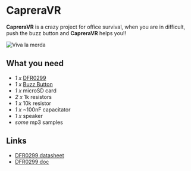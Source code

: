 # CapreraVR

**CapreraVR** is a crazy project for office survival, when you are in difficult, push the buzz button and **CapreraVR** helps you!!

![Viva la merda](http://www.serialminds.com/wp-content/uploads/2016/03/viva-la-merda.gif)


## What you need

 - *1 x* [DFR0299](http://it.aliexpress.com/item/1PCS-Mini-MP3-Player-Module-with-Simplified-Output-Speaker-for-Arduino-UNO/32271693515.html)
 - *1 x* [Buzz Button](http://it.aliexpress.com/item/1PC-LED-Light-60MM-Big-Round-Arcade-Video-Game-Player-Push-Button-Switch-Red-Plunger-Size/32645265359.html)
 - *1 x* microSD card
 - *2 x* 1k resistors
 - *1 x* 10k resistor
 - *1 x* ~100nF capacitator
 - *1 x* speaker
 - *some* mp3 samples
 
## Links

 - [DFR0299 datasheet](http://www.picaxe.com/docs/spe033.pdf)
 - [DFR0299 doc](http://www.dfrobot.com/wiki/index.php/DFPlayer_Mini_SKU:DFR0299)
